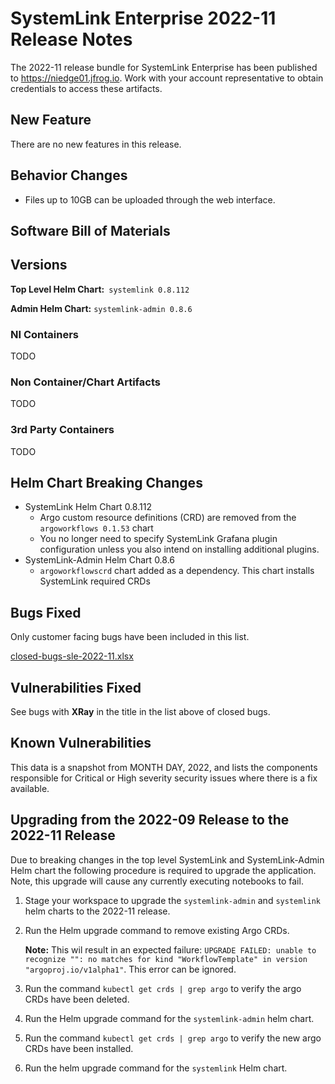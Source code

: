 # SystemLink Enterprise 2022-11 Release Notes

The 2022-11 release bundle for SystemLink Enterprise has been published to <https://niedge01.jfrog.io>. Work with your account representative to obtain credentials to access these artifacts.

## New Feature

There are no new features in this release.

## Behavior Changes

- Files up to 10GB can be uploaded through the web interface.

## Software Bill of Materials

<!-- [SLE-SBOM-09-29-2022](SLE-SBOM-09-29-2022). SPDX, JSON, and CDX formats of the SBOM are available. -->

## Versions

**Top Level Helm Chart:** `systemlink 0.8.112`

**Admin Helm Chart:** `systemlink-admin 0.8.6`

### NI Containers

TODO

### Non Container/Chart Artifacts

TODO

### 3rd Party Containers

TODO

## Helm Chart Breaking Changes

- SystemLink Helm Chart 0.8.112
    - Argo custom resource definitions (CRD) are removed from the `argoworkflows 0.1.53` chart
    - You no longer need to specify SystemLink Grafana plugin configuration unless you also intend on installing additional plugins.
- SystemLink-Admin Helm Chart 0.8.6
    - `argoworkflowscrd` chart added as a dependency. This chart installs SystemLink required CRDs

## Bugs Fixed

Only customer facing bugs have been included in this list.

[closed-bugs-sle-2022-11.xlsx](closed-bugs-sle-2022-11.xlsx)

## Vulnerabilities Fixed

See bugs with **XRay** in the title in the list above of closed bugs.

## Known Vulnerabilities

This data is a snapshot from MONTH DAY, 2022, and lists the components responsible for Critical or High severity security issues where there is a fix available.

<!-- [issues-sle-09-27-2022.xlsx](issues-sle-09-27-2022.xlsx) -->

## Upgrading from the 2022-09 Release to the 2022-11 Release

Due to breaking changes in the top level SystemLink and SystemLink-Admin Helm chart the following procedure is required to upgrade the application. Note, this upgrade will cause any currently executing notebooks to fail.

1. Stage your workspace to upgrade the `systemlink-admin` and `systemlink` helm charts to the 2022-11 release.

1. Run the Helm upgrade command to remove existing Argo CRDs.

    **Note:** This wil result in an expected failure: `UPGRADE FAILED: unable to recognize "": no matches for kind "WorkflowTemplate" in version "argoproj.io/v1alpha1"`. This error can be ignored.

1. Run the command `kubectl get crds | grep argo` to verify the argo CRDs have been deleted.

1. Run the Helm upgrade command for the `systemlink-admin` helm chart.

1. Run the command `kubectl get crds | grep argo` to verify the new argo CRDs have been installed.

1. Run the helm upgrade command for the `systemlink` Helm chart.
